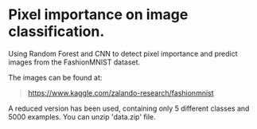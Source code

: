 # Pixel importance on image classification.
Using Random Forest and CNN to detect pixel importance and predict images from the FashionMNIST dataset.

The images can be found at:
> https://www.kaggle.com/zalando-research/fashionmnist

A reduced version has been used, containing only 5 different classes and 5000 examples. You can unzip 'data.zip' file.
